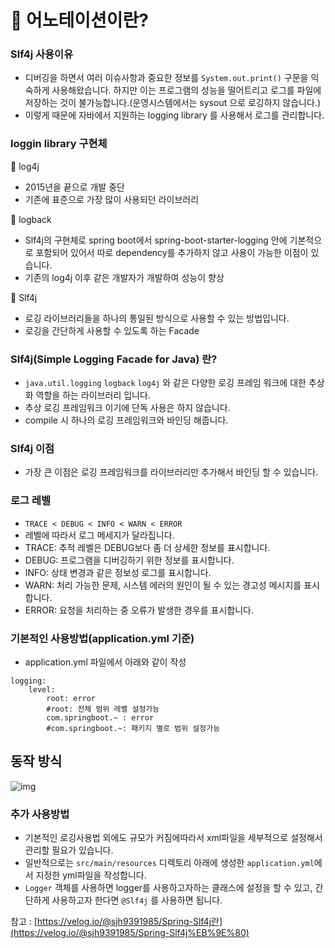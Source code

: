 # 🤔 어노테이션이란?

### Slf4j 사용이유

- 디버깅을 하면서 여러 이슈사항과 중요한 정보를 `System.out.print()` 구문을 익숙하게 사용해왔습니다. 하지만 이는 프로그램의 성능을 떨어트리고 로그를 파일에 저장하는 것이 불가능합니다.(운영시스템에서는 sysout 으로 로깅하지 않습니다.)
- 이렇게 때문에 자바에서 지원하는 logging library 를 사용해서 로그를 관리합니다.

### loggin library 구현체

<aside>
💬 log4j

- 2015년을 끝으로 개발 중단
- 기존에 표준으로 가장 많이 사용되던 라이브러리
</aside>

<aside>
💬 logback

- Slf4j의 구현체로 spring boot에서 spring-boot-starter-logging 안에 기본적으로 포함되어 있어서 따로 dependency를 추가하지 않고 사용이 가능한 이점이 있습니다.
- 기존의 log4j 이후 같은 개발자가 개발하여 성능이 향상
</aside>

<aside>
💬 Slf4j

- 로깅 라이브러리들을 하나의 통일된 방식으로 사용할 수 있는 방법입니다.
- 로깅을 간단하게 사용할 수 있도록 하는 Facade
</aside>

### Slf4j(Simple Logging Facade for Java) 란?

- `java.util.logging` `logback` `log4j` 와 같은 다양한 로깅 프레임 워크에 대한 추상화 역할을 하는 라이브러리 입니다.
- 추상 로깅 프레임워크 이기에 단독 사용은 하지 않습니다.
- compile 시 하나의 로깅 프레임워크와 바인딩 해줍니다.

### Slf4j 이점

- 가장 큰 이점은 로깅 프레임워크를 라이브러리만 추가해서 바인딩 할 수 있습니다.

### 로그 레벨

- `TRACE < DEBUG < INFO < WARN < ERROR`
- 레벨에 따라서 로그 메세지가 달라집니다.
- TRACE: 추적 레벨은 DEBUG보다 좀 더 상세한 정보를 표시합니다.
- DEBUG: 프로그램을 디버깅하기 위한 정보를 표시합니다.
- INFO: 상태 변경과 같은 정보성 로그를 표시합니다.
- WARN: 처리 가능한 문제, 시스템 에러의 원인이 될 수 있는 경고성 메시지를 표시합니다.
- ERROR: 요청을 처리하는 중 오류가 발생한 경우를 표시합니다.

### 기본적인 사용방법(application.yml 기준)

- application.yml 파일에서 아래와 같이 작성

```
logging:
	level:
    	root: error
    	#root: 전체 범위 레벨 설정가능
        com.springboot.~ : error
        #com.springboot.~: 패키지 별로 범위 설정가능
```

## 동작 방식

![img](https://img1.daumcdn.net/thumb/R1280x0/?scode=mtistory2&fname=https%3A%2F%2Fblog.kakaocdn.net%2Fdn%2FttLhC%2Fbtrr3omA4AQ%2FjtZohwdRwc0QQtWAPnnKP1%2Fimg.png)

### 추가 사용방법

- 기본적인 로깅사용법 외에도 규모가 커짐에따라서 xml파일을 세부적으로 설정해서 관리할 필요가 있습니다.
- 일반적으로는 `src/main/resources` 디렉토리 아래에 생성한 `application.yml`에서 지정한 yml파일을 작성합니다.
- `Logger` 객체를 사용하면 logger를 사용하고자하는 클래스에 설정을 할 수 있고, 간단하게 사용하고자 한다면 `@Slf4j` 를 사용하면 됩니다.

참고 : [https://velog.io/@sjh9391985/Spring-Slf4j란](https://velog.io/@sjh9391985/Spring-Slf4j%EB%9E%80)